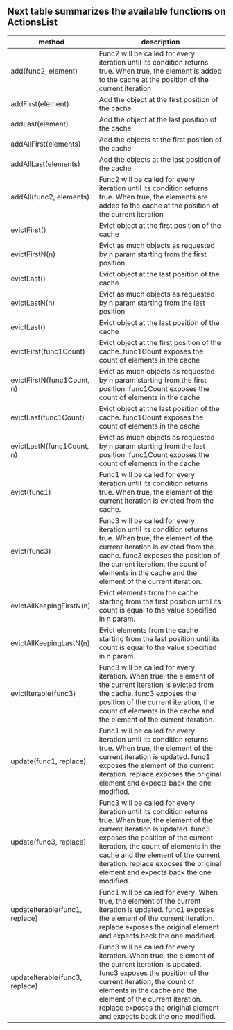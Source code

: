
## Next table summarizes the available functions on ActionsList

| method | description |
| --- | --- |
| add(func2, element) | Func2 will be called for every iteration until its condition returns true. When true, the element is added to the cache at the position of the current iteration
| addFirst(element) | Add the object at the first position of the cache
| addLast(element) | Add the object at the last position of the cache
| addAllFirst(elements) | Add the objects at the first position of the cache
| addAllLast(elements) | Add the objects at the last position of the cache
| addAll(func2, elements) | Func2 will be called for every iteration until its condition returns true. When true, the elements are added to the cache at the position of the current iteration
| evictFirst() | Evict object at the first position of the cache
| evictFirstN(n) | Evict as much objects as requested by n param starting from the first position
| evictLast() | Evict object at the last position of the cache
| evictLastN(n) | Evict as much objects as requested by n param starting from the last position
| evictLast() | Evict object at the last position of the cache
| evictFirst(func1Count) | Evict object at the first position of the cache. func1Count exposes the count of elements in the cache
| evictFirstN(func1Count, n) | Evict as much objects as requested by n param starting from the first position. func1Count exposes the count of elements in the cache
| evictLast(func1Count) | Evict object at the last position of the cache. func1Count exposes the count of elements in the cache
| evictLastN(func1Count, n) | Evict as much objects as requested by n param starting from the last position. func1Count exposes the count of elements in the cache
| evict(func1) | Func1 will be called for every iteration until its condition returns true. When true, the element of the current iteration is evicted from the cache.
| evict(func3) | Func3 will be called for every iteration until its condition returns true. When true, the element of the current iteration is evicted from the cache. func3 exposes the position of the current iteration, the count of elements in the cache and the element of the current iteration.
| evictAllKeepingFirstN(n) | Evict elements from the cache starting from the first position until its count is equal to the value specified in n param.
| evictAllKeepingLastN(n) | Evict elements from the cache starting from the last position until its count is equal to the value specified in n param.
| evictIterable(func3) | Func3 will be called for every iteration. When true, the element of the current iteration is evicted from the cache. func3 exposes the position of the current iteration, the count of elements in the cache and the element of the current iteration.
| update(func1, replace) | Func1 will be called for every iteration until its condition returns true. When true, the element of the current iteration is updated. func1 exposes the element of the current iteration. replace exposes the original element and expects back the one modified.
| update(func3, replace) | Func3 will be called for every iteration until its condition returns true. When true, the element of the current iteration is updated. func3 exposes the position of the current iteration, the count of elements in the cache and the element of the current iteration. replace exposes the original element and expects back the one modified.
| updateIterable(func1, replace) | Func1 will be called for every. When true, the element of the current iteration is updated. func1 exposes the element of the current iteration. replace exposes the original element and expects back the one modified.
| updateIterable(func3, replace) | Func3 will be called for every iteration. When true, the element of the current iteration is updated. func3 exposes the position of the current iteration, the count of elements in the cache and the element of the current iteration. replace exposes the original element and expects back the one modified.
